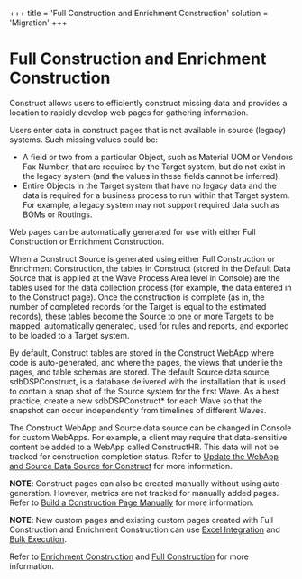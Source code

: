 +++
title = 'Full Construction and Enrichment Construction'
solution = 'Migration'
+++

# Full Construction and Enrichment Construction

Construct allows users to efficiently construct missing data and
provides a location to rapidly develop web pages for gathering
information.

Users enter data in construct pages that is not available in source
(legacy) systems. Such missing values could be:

  - A field or two from a particular Object, such as Material UOM or
    Vendors Fax Number, that are required by the Target system, but do
    not exist in the legacy system (and the values in these fields
    cannot be inferred).
  - Entire Objects in the Target system that have no legacy data and the
    data is required for a business process to run within that Target
    system. For example, a legacy system may not support required data
    such as BOMs or Routings.

Web pages can be automatically generated for use with either Full
Construction or Enrichment Construction.

When a Construct Source is generated using either Full Construction or
Enrichment Construction, the tables in Construct (stored in the Default
Data Source that is applied at the Wave Process Area level in Console)
are the tables used for the data collection process (for example, the
data entered in to the Construct page). Once the construction is
complete (as in, the number of completed records for the Target is equal
to the estimated records), these tables become the Source to one or more
Targets to be mapped, automatically generated, used for rules and
reports, and exported to be loaded to a Target system.

By default, Construct tables are stored in the Construct WebApp where
code is auto-generated, and where the pages, the views that underlie the
pages, and table schemas are stored. The default Source data source,
sdbDSPConstruct, is a database delivered with the installation that is
used to contain a snap shot of the Source system for the first Wave. As
a best practice, create a new sdbDSPConstruct\* for each Wave so that
the snapshot can occur independently from timelines of different Waves.

The Construct WebApp and Source data source can be changed in Console
for custom WebApps. For example, a client may require that
data-sensitive content be added to a WebApp called ConstructHR. This
data will not be tracked for construction completion status. Refer to
[Update the WebApp and Source Data Source for
Construct](../../Console/Use_Cases/Update_Construct_WebApp_and_Data_Source)
for more information.

**NOTE**: Construct pages can also be created manually without using
auto-generation. However, metrics are not tracked for manually added
pages. Refer to [Build a Construction Page
Manually](../../../Platform/Common/Use_Cases/Build_a_Construction_Page_Manually)
for more information.  

<span style="font-weight: bold;">NOTE</span>: New custom pages and
existing custom pages created with Full Construction and Enrichment
Construction can use [Excel
Integration](../../../Platform/Excel_Int/Use_Excel_Integration) and
[Bulk
Execution](../../../Platform/Sys_Admin/Use_Cases/Configure_Bulk_Execution_Overview).

Refer to [Enrichment Construction](Enrichment_Construction) and
[Full Construction](Full_Construction) for more information.
